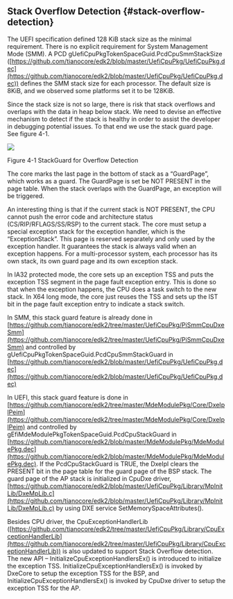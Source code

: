 <!--- @file
  Additional Overflow Detection file: -Stack Overflow Detection

  Copyright (c) 2018, Intel Corporation. All rights reserved.<BR>

  Redistribution and use in source (original document form) and 'compiled'
  forms (converted to PDF, epub, HTML and other formats) with or without
  modification, are permitted provided that the following conditions are met:

  1) Redistributions of source code (original document form) must retain the
     above copyright notice, this list of conditions and the following
     disclaimer as the first lines of this file unmodified.

  2) Redistributions in compiled form (transformed to other DTDs, converted to
     PDF, epub, HTML and other formats) must reproduce the above copyright
     notice, this list of conditions and the following disclaimer in the
     documentation and/or other materials provided with the distribution.

  THIS DOCUMENTATION IS PROVIDED BY TIANOCORE PROJECT "AS IS" AND ANY EXPRESS OR
  IMPLIED WARRANTIES, INCLUDING, BUT NOT LIMITED TO, THE IMPLIED WARRANTIES OF
  MERCHANTABILITY AND FITNESS FOR A PARTICULAR PURPOSE ARE DISCLAIMED. IN NO
  EVENT SHALL TIANOCORE PROJECT  BE LIABLE FOR ANY DIRECT, INDIRECT, INCIDENTAL,
  SPECIAL, EXEMPLARY, OR CONSEQUENTIAL DAMAGES (INCLUDING, BUT NOT LIMITED TO,
  PROCUREMENT OF SUBSTITUTE GOODS OR SERVICES; LOSS OF USE, DATA, OR PROFITS;
  OR BUSINESS INTERRUPTION) HOWEVER CAUSED AND ON ANY THEORY OF LIABILITY,
  WHETHER IN CONTRACT, STRICT LIABILITY, OR TORT (INCLUDING NEGLIGENCE OR
  OTHERWISE) ARISING IN ANY WAY OUT OF THE USE OF THIS DOCUMENTATION, EVEN IF
  ADVISED OF THE POSSIBILITY OF SUCH DAMAGE.

-->

## Stack Overflow Detection {#stack-overflow-detection}

The UEFI specification defined 128 KiB stack size as the minimal requirement. There is no explicit requirement for System Management Mode (SMM). A PCD gUefiCpuPkgTokenSpaceGuid.PcdCpuSmmStackSize ([https://github.com/tianocore/edk2/blob/master/UefiCpuPkg/UefiCpuPkg.dec](https://github.com/tianocore/edk2/blob/master/UefiCpuPkg/UefiCpuPkg.dec)) defines the SMM stack size for each processor. The default size is 8KiB, and we observed some platforms set it to be 128KiB.

Since the stack size is not so large, there is risk that stack overflows and overlaps with the data in heap below stack. We need to devise an effective mechanism to detect if the stack is healthy in order to assist the developer in debugging potential issues. To that end we use the stack guard page. See figure 4-1.

![](Mydir/media/image11.png)

Figure 4-1 StackGuard for Overflow Detection

The core marks the last page in the bottom of stack as a “GuardPage”, which works as a guard. The GuardPage is set be NOT PRESENT in the page table. When the stack overlaps with the GuardPage, an exception will be triggered.

An interesting thing is that if the current stack is NOT PRESENT, the CPU cannot push the error code and architecture status (CS/RIP/RFLAGS/SS/RSP) to the current stack. The core must setup a special exception stack for the exception handler, which is the “ExceptionStack”. This page is reserved separately and only used by the exception handler. It guarantees the stack is always valid when an exception happens. For a multi-processor system, each processor has its own stack, its own guard page and its own exception stack.

In IA32 protected mode, the core sets up an exception TSS and puts the exception TSS segment in the page fault exception entry. This is done so that when the exception happens, the CPU does a task switch to the new stack. In X64 long mode, the core just reuses the TSS and sets up the IST bit in the page fault exception entry to indicate a stack switch.

In SMM, this stack guard feature is already done in [https://github.com/tianocore/edk2/tree/master/UefiCpuPkg/PiSmmCpuDxeSmm](https://github.com/tianocore/edk2/tree/master/UefiCpuPkg/PiSmmCpuDxeSmm) and controlled by gUefiCpuPkgTokenSpaceGuid.PcdCpuSmmStackGuard in [https://github.com/tianocore/edk2/blob/master/UefiCpuPkg/UefiCpuPkg.dec](https://github.com/tianocore/edk2/blob/master/UefiCpuPkg/UefiCpuPkg.dec)

In UEFI, this stack guard feature is done in [https://github.com/tianocore/edk2/tree/master/MdeModulePkg/Core/DxeIplPeim](https://github.com/tianocore/edk2/tree/master/MdeModulePkg/Core/DxeIplPeim) and controlled by gEfiMdeModulePkgTokenSpaceGuid.PcdCpuStackGuard in [https://github.com/tianocore/edk2/blob/master/MdeModulePkg/MdeModulePkg.dec](https://github.com/tianocore/edk2/blob/master/MdeModulePkg/MdeModulePkg.dec). If the PcdCpuStackGuard is TRUE, the DxeIpl clears the PRESENT bit in the page table for the guard page of the BSP stack. The guard page of the AP stack is initialized in CpuDxe driver, [https://github.com/tianocore/edk2/blob/master/UefiCpuPkg/Library/MpInitLib/DxeMpLib.c](https://github.com/tianocore/edk2/blob/master/UefiCpuPkg/Library/MpInitLib/DxeMpLib.c) by using DXE service SetMemorySpaceAttributes().

Besides CPU driver, the CpuExceptionHandlerLib ([https://github.com/tianocore/edk2/tree/master/UefiCpuPkg/Library/CpuExceptionHandlerLib](https://github.com/tianocore/edk2/tree/master/UefiCpuPkg/Library/CpuExceptionHandlerLib)) is also updated to support Stack Overflow detection. The new API – InitializeCpuExceptionHandlersEx() is introduced to initialize the exception TSS. InitializeCpuExceptionHandlersEx() is invoked by DxeCore to setup the exception TSS for the BSP, and InitializeCpuExceptionHandlersEx() is invoked by CpuDxe driver to setup the exception TSS for the AP.